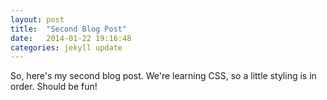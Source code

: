 ```yaml
---
layout: post
title:  "Second Blog Post"
date:   2014-01-22 19:16:48
categories: jekyll update
---
```



<p>So, here's my second blog post. We're learning CSS, so a little styling is in order. Should be fun!
</p>
